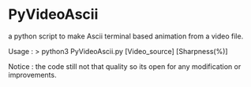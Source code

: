 # PyVideoAscii
a python script to make Ascii terminal based animation from a video file.

Usage : > python3 PyVideoAscii.py [Video_source] [Sharpness(%)]

Notice : the code still not that quality so its open for any modification or improvements.
